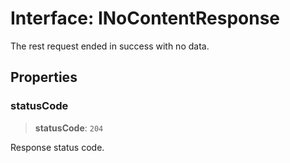 # Interface: INoContentResponse

The rest request ended in success with no data.

## Properties

### statusCode

> **statusCode**: `204`

Response status code.
